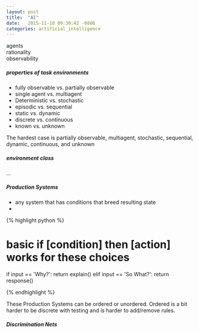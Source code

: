 ```yaml
---
layout: post
title:  "AI"
date:   2015-11-10 09:30:42 -0800
categories: artificial_intelligence
---
```



agents   
rationality   
observability   


##### properties of task environments
* fully observable vs. partially observable
* single agent vs. multiagent
* Deterministic vs. stochastic
* episodic vs. sequential
* static vs. dynamic
* discrete vs. continuous
* known vs. unknown

The hardest case is partially observable, multiagent, stochastic, sequential, dynamic, continuous, and unknown

##### environment class
...
##### Production Systems
* any system that has conditions that breed resulting state
* 

{% highlight python %}

# basic if [condition] then [action] works for these choices
if input == 'Why?':
	return explain()
elif input == 'So What?':
	return response()

{% endhighlight %}


These Production Systems can be ordered or unordered. Ordered is a bit harder to be discrete with testing 
and is harder to add/remove rules.

##### Discrimination Nets